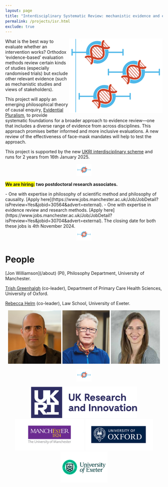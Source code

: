 ```yaml
---
layout: page
title: "Interdisciplinary Systematic Review: mechanistic evidence and epistemic justice"
permalink: /projects/isr.html
exclude: true
---
```


<img style="float: right;" src="images/ISR.jpg" alt="" width="300"  />What is the best way to evaluate whether an intervention works? Orthodox ‘evidence-based’ evaluation methods review certain kinds of studies (especially randomised trials) but exclude other relevant evidence (such as mechanistic studies and views of stakeholders). 

This project will apply an emerging philosophical theory of causal enquiry, [Evidential Pluralism](https://blogs.kent.ac.uk/evidential-pluralism/), to provide systematic foundations for a broader approach to evidence review—one that includes a diverse range of evidence from across disciplines. This approach promises better informed and more inclusive evaluations. A new review of the effectiveness of face-mask mandates will help to test the approach. 

This project is supported by the new [UKRI interdisciplinary scheme](https://www.ukri.org/news/first-projects-from-ukris-new-interdisciplinary-scheme-announced/) and runs for 2 years from 16th January 2025. 

<center>
<a href="images/divider-horizontal.jpg"><img  src="images/divider-horizontal.jpg" alt="" width="50"  border="0" /></a>
</center>

<p><b><span style="background-color: #FFFF00">We are hiring:</span> two postdoctoral research associates.</b>
</p>
- One with expertise in philosophy of scientific method and philosophy of causality. [Apply here](https://www.jobs.manchester.ac.uk/Job/JobDetail?isPreview=Yes&jobid=30564&advert=external). 
- One with expertise in evidence review and research methods.  [Apply here](https://www.jobs.manchester.ac.uk/Job/JobDetail?isPreview=Yes&jobid=30704&advert=external). 
The closing date for both these jobs is 4th November 2024.

<center>
<a href="images/divider-horizontal.jpg"><img  src="images/divider-horizontal.jpg" alt="" width="50"  border="0" /></a>
</center>

# People

<!--<img style="float: right;" src="/images/jw.jpg" alt="" width="100"  />-->[Jon Williamson](/about) (PI), Philosophy Department, University of Manchester.

[Trish Greenhalgh](https://www.phc.ox.ac.uk/team/trish-greenhalgh) (co-leader), Department of Primary Care Health Sciences, University of Oxford.

[Rebecca Helm](https://law.exeter.ac.uk/people/profile/index.php?web_id=helm) (co-leader), Law School, University of Exeter.

<center>
<p><a href="/about" target="_blank" rel="noopener noreferrer"><img src="/images/jw.jpg" alt="Jon Williamson" height="170" /></a> <a href="https://www.phc.ox.ac.uk/team/trish-greenhalgh"><img class="wp-image-2222 alignnone" src="images/tg.jpg" alt="Trish Greenhalgh" height="170" /></a> <a href="https://law.exeter.ac.uk/people/profile/index.php?web_id=helm"><img src="images/rh.jpg" alt="Rebecca Helm" height="170" /></a> </p>
</center>

<center>
<a href="images/divider-horizontal.jpg"><img  src="images/divider-horizontal.jpg" alt="" width="50"   border="0" /></a>
</center>

<!--
# Publications

Coming soon.

<center>
<a href="images/divider-horizontal.jpg"><img  src="images/divider-horizontal.jpg" alt="" width="50"   border="0" /></a>
</center>


# Activities & talks

Coming soon.

<center>
<a href="images/divider-horizontal.jpg"><img  src="images/divider-horizontal.jpg" alt="" width="50"   border="0" /></a>
</center>
-->

<center>
<p><a href="images/UKRI-logo.png"><img class="wp-image-2222 alignnone" src="images/UKRI-logo.png" alt="UKRI" height="100" /></a> <a href="images/manchester-logo.gif"><img class="wp-image-2222 alignnone" src="images/manchester-logo.gif" alt="University of Manchester" height="100" /></a> <a href="images/oxford-logo.png"><img src="images/oxford-logo.png" alt="University of Oxford" height="100" /></a> <a href="images/exeter-logo.png" target="_blank" rel="noopener noreferrer"><img src="images/exeter-logo.png" alt="University of Exeter" height="100" /></a></p>
</center>
